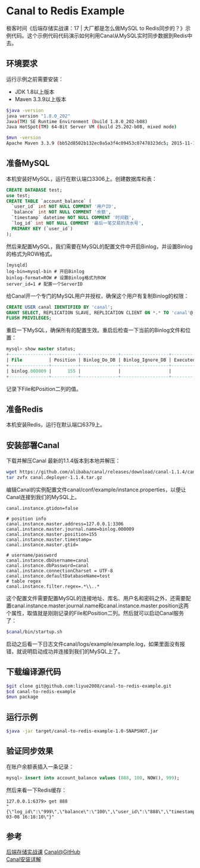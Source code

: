 # Canal to Redis Example

极客时间《后端存储实战课：17 | 大厂都是怎么做MySQL to Redis同步的？》示例代码。这个示例代码代码演示如何利用Canal从MySQL实时同步数据到Redis中去。

## 环境要求

运行示例之前需要安装：

* JDK 1.8以上版本
* Maven 3.3.9以上版本

```bash
$java -version
java version "1.8.0_202"
Java(TM) SE Runtime Environment (build 1.8.0_202-b08)
Java HotSpot(TM) 64-Bit Server VM (build 25.202-b08, mixed mode)

$mvn -version
Apache Maven 3.3.9 (bb52d8502b132ec0a5a3f4c09453c07478323dc5; 2015-11-11T00:41:47+08:00)
```

## 准备MySQL

本机安装好MySQL，运行在默认端口3306上。创建数据库和表：

```sql
CREATE DATABASE test;
use test;
CREATE TABLE `account_balance` (
  `user_id` int NOT NULL COMMENT '用户ID',
  `balance` int NOT NULL COMMENT '余额',
  `timestamp` datetime NOT NULL COMMENT '时间戳',
  `log_id` int NOT NULL COMMENT '最后一笔交易的流水号',
  PRIMARY KEY (`user_id`)
);
```

然后来配置MySQL，我们需要在MySQL的配置文件中开启Binlog，并设置Binlog的格式为ROW格式。

```properties
[mysqld]
log-bin=mysql-bin # 开启Binlog
binlog-format=ROW # 设置Binlog格式为ROW
server_id=1 # 配置一个ServerID
```

给Canal开一个专门的MySQL用户并授权，确保这个用户有复制Binlog的权限：

```sql
CREATE USER canal IDENTIFIED BY 'canal';  
GRANT SELECT, REPLICATION SLAVE, REPLICATION CLIENT ON *.* TO 'canal'@'%';
FLUSH PRIVILEGES;
```

重启一下MySQL，确保所有的配置生效。重启后检查一下当前的Binlog文件和位置：

```sql
mysql> show master status;
+---------------+----------+--------------+------------------+-------------------+
| File          | Position | Binlog_Do_DB | Binlog_Ignore_DB | Executed_Gtid_Set |
+---------------+----------+--------------+------------------+-------------------+
| binlog.000009 |      155 |              |                  |                   |
+---------------+----------+--------------+------------------+-------------------+
```

记录下File和Position二列的值。

## 准备Redis

本机安装Redis，运行在默认端口6379上。

## 安装部署Canal

下载并解压Canal 最新的1.1.4版本到本地并解压：

```bash
wget https://github.com/alibaba/canal/releases/download/canal-1.1.4/canal.deployer-1.1.4.tar.gz
tar zvfx canal.deployer-1.1.4.tar.gz
```

编辑Canal的实例配置文件canal/conf/example/instance.properties，以便让Canal连接到我们的MySQL上。

```properties
canal.instance.gtidon=false

# position info
canal.instance.master.address=127.0.0.1:3306
canal.instance.master.journal.name=binlog.000009
canal.instance.master.position=155
canal.instance.master.timestamp=
canal.instance.master.gtid=

# username/password
canal.instance.dbUsername=canal
canal.instance.dbPassword=canal
canal.instance.connectionCharset = UTF-8
canal.instance.defaultDatabaseName=test
# table regex
canal.instance.filter.regex=.*\\..*
```

这个配置文件需要配置MySQL的连接地址、库名、用户名和密码之外，还需要配置canal.instance.master.journal.name和canal.instance.master.position这两个属性，取值就是刚刚记录的File和Position二列。然后就可以启动Canal服务了：

```bash
$canal/bin/startup.sh
```

启动之后看一下日志文件canal/logs/example/example.log，如果里面没有报错，就说明启动成功并连接到我们的MySQL上了。

## 下载编译源代码

```bash
$git clone git@github.com:liyue2008/canal-to-redis-example.git
$cd canal-to-redis-example
$mvn package
```

## 运行示例

```bash
$java -jar target/canal-to-redis-example-1.0-SNAPSHOT.jar
```

## 验证同步效果

在账户余额表插入一条记录：

```sql
mysql> insert into account_balance values (888, 100, NOW(), 999);
```

然后来看一下Redis缓存：

```redis
127.0.0.1:6379> get 888
"{\"log_id\":\"999\",\"balance\":\"100\",\"user_id\":\"888\",\"timestamp\":\"2020-03-08 16:18:10\"}"
```

## 参考

[后端存储实战课](https://time.geekbang.org/column/intro/287)
[Canal@GitHub](https://github.com/alibaba/canal)  
[Canal安装详解](https://juejin.im/post/5d88b109f265da03ef7a51f1)